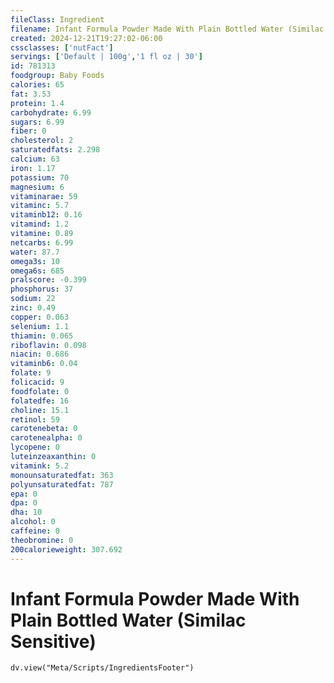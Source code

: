```yaml
---
fileClass: Ingredient
filename: Infant Formula Powder Made With Plain Bottled Water (Similac Sensitive)
created: 2024-12-21T19:27:02-06:00
cssclasses: ['nutFact']
servings: ['Default | 100g','1 fl oz | 30']
id: 781313
foodgroup: Baby Foods
calories: 65
fat: 3.53
protein: 1.4
carbohydrate: 6.99
sugars: 6.99
fiber: 0
cholesterol: 2
saturatedfats: 2.298
calcium: 63
iron: 1.17
potassium: 70
magnesium: 6
vitaminarae: 59
vitaminc: 5.7
vitaminb12: 0.16
vitamind: 1.2
vitamine: 0.89
netcarbs: 6.99
water: 87.7
omega3s: 10
omega6s: 685
pralscore: -0.399
phosphorus: 37
sodium: 22
zinc: 0.49
copper: 0.063
selenium: 1.1
thiamin: 0.065
riboflavin: 0.098
niacin: 0.686
vitaminb6: 0.04
folate: 9
folicacid: 9
foodfolate: 0
folatedfe: 16
choline: 15.1
retinol: 59
carotenebeta: 0
carotenealpha: 0
lycopene: 0
luteinzeaxanthin: 0
vitamink: 5.2
monounsaturatedfat: 363
polyunsaturatedfat: 787
epa: 0
dpa: 0
dha: 10
alcohol: 0
caffeine: 0
theobromine: 0
200calorieweight: 307.692
---
```


# Infant Formula Powder Made With Plain Bottled Water (Similac Sensitive)

```dataviewjs
dv.view("Meta/Scripts/IngredientsFooter")
```